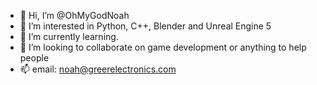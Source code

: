 - 👋 Hi, I’m @OhMyGodNoah
- 👀 I’m interested in Python, C++, Blender and Unreal Engine 5
- 🌱 I’m currently learning.
- 💞️ I’m looking to collaborate on game development or anything to help people
- 📫 email: noah@greerelectronics.com
